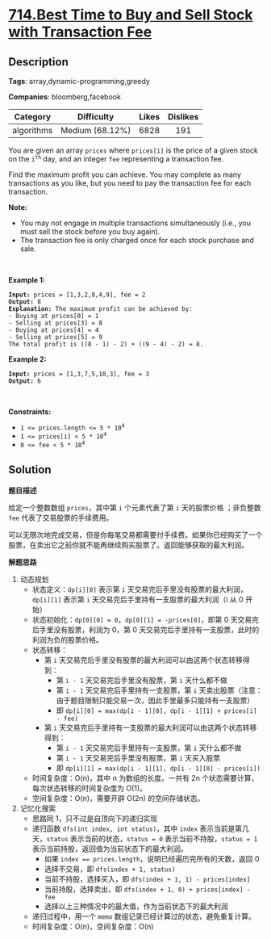 # [714.Best Time to Buy and Sell Stock with Transaction Fee](https://leetcode.com/problems/best-time-to-buy-and-sell-stock-with-transaction-fee/description/)

## Description

**Tags**: array,dynamic-programming,greedy

**Companies**: bloomberg,facebook

|  Category  |   Difficulty    | Likes | Dislikes |
| :--------: | :-------------: | :---: | :------: |
| algorithms | Medium (68.12%) | 6828  |   191    |

<p>You are given an array <code>prices</code> where <code>prices[i]</code> is the price of a given stock on the <code>i<sup>th</sup></code> day, and an integer <code>fee</code> representing a transaction fee.</p>
<p>Find the maximum profit you can achieve. You may complete as many transactions as you like, but you need to pay the transaction fee for each transaction.</p>
<p><strong>Note:</strong></p>
<ul>
  <li>You may not engage in multiple transactions simultaneously (i.e., you must sell the stock before you buy again).</li>
  <li>The transaction fee is only charged once for each stock purchase and sale.</li>
</ul>
<p>&nbsp;</p>
<p><strong class="example">Example 1:</strong></p>
<pre><code><strong>Input:</strong> prices = [1,3,2,8,4,9], fee = 2
<strong>Output:</strong> 8
<strong>Explanation:</strong> The maximum profit can be achieved by:
- Buying at prices[0] = 1
- Selling at prices[3] = 8
- Buying at prices[4] = 4
- Selling at prices[5] = 9
The total profit is ((8 - 1) - 2) + ((9 - 4) - 2) = 8.</code></pre>
<p><strong class="example">Example 2:</strong></p>
<pre><code><strong>Input:</strong> prices = [1,3,7,5,10,3], fee = 3
<strong>Output:</strong> 6</code></pre>
<p>&nbsp;</p>
<p><strong>Constraints:</strong></p>
<ul>
  <li><code>1 &lt;= prices.length &lt;= 5 * 10<sup>4</sup></code></li>
  <li><code>1 &lt;= prices[i] &lt; 5 * 10<sup>4</sup></code></li>
  <li><code>0 &lt;= fee &lt; 5 * 10<sup>4</sup></code></li>
</ul>

## Solution

**题目描述**

给定一个整数数组 `prices`，其中第 `i` 个元素代表了第 `i` 天的股票价格 ；非负整数 `fee` 代表了交易股票的手续费用。

可以无限次地完成交易，但是你每笔交易都需要付手续费。如果你已经购买了一个股票，在卖出它之前你就不能再继续购买股票了。返回能够获取的最大利润。

**解题思路**

1. 动态规划
   - 状态定义：`dp[i][0]` 表示第 `i` 天交易完后手里没有股票的最大利润，`dp[i][1]` 表示第 `i` 天交易完后手里持有一支股票的最大利润（i 从 0 开始）
   - 状态初始化：`dp[0][0] = 0`，`dp[0][1] = -prices[0]`，即第 0 天交易完后手里没有股票，利润为 0，第 0 天交易完后手里持有一支股票，此时的利润为负的股票价格。
   - 状态转移：
     - 第 `i` 天交易完后手里没有股票的最大利润可以由这两个状态转移得到：
       - 第 `i - 1` 天交易完后手里没有股票，第 `i` 天什么都不做
       - 第 `i - 1` 天交易完后手里持有一支股票，第 `i` 天卖出股票（注意：由于题目限制只能交易一次，因此手里最多只能持有一支股票）
       - 即 `dp[i][0] = max(dp[i - 1][0], dp[i - 1][1] + prices[i] - fee)`
     - 第 `i` 天交易完后手里持有一支股票的最大利润可以由这两个状态转移得到：
       - 第 `i - 1` 天交易完后手里持有一支股票，第 `i` 天什么都不做
       - 第 `i - 1` 天交易完后手里没有股票，第 `i` 天买入股票
       - 即 `dp[i][1] = max(dp[i - 1][1], dp[i - 1][0] - prices[i])`
   - 时间复杂度：O(n)，其中 n 为数组的长度。一共有 2n 个状态需要计算，每次状态转移的时间复杂度为 O(1)。
   - 空间复杂度：O(n)，需要开辟 O(2n) 的空间存储状态。
2. 记忆化搜索
   - 思路同 1，只不过是自顶向下的递归实现
   - 递归函数 `dfs(int index, int status)`，其中 `index` 表示当前是第几天，`status` 表示当前的状态，`status = 0` 表示当前不持股，`status = 1` 表示当前持股，返回值为当前状态下的最大利润。
     - 如果 `index == prices.length`，说明已经遍历完所有的天数，返回 0
     - 选择不交易，即 `dfs(index + 1, status)`
     - 当前不持股，选择买入，即 `dfs(index + 1, 1) - prices[index]`
     - 当前持股，选择卖出，即 `dfs(index + 1, 0) + prices[index] - fee`
     - 选择以上三种情况中的最大值，作为当前状态下的最大利润
   - 递归过程中，用一个 `memo` 数组记录已经计算过的状态，避免重复计算。
   - 时间复杂度：O(n)，空间复杂度：O(n)
